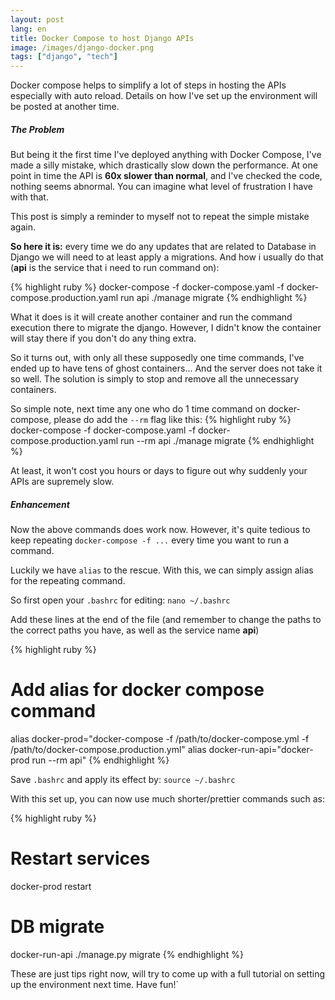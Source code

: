```yaml
---
layout: post
lang: en
title: Docker Compose to host Django APIs
image: /images/django-docker.png
tags: ["django", "tech"]
---
```


Docker compose helps to simplify a lot of steps in hosting the APIs especially with auto reload. Details on how I've set up the environment will be posted at another time.

##### The Problem
But being it the first time I've deployed anything with Docker Compose, I've made a silly mistake, which drastically slow down the performance. At one point in time the API is **60x slower than normal**, and I've checked the code, nothing seems abnormal. You can imagine what level of frustration I have with that.

This post is simply a reminder to myself not to repeat the simple mistake again.

**So here it is:** every time we do any updates that are related to Database in Django we will need to at least apply a migrations. And how i usually do that (**api** is the service that i need to run command on):

{% highlight ruby %}
docker-compose -f docker-compose.yaml -f docker-compose.production.yaml run api ./manage migrate
{% endhighlight %}

What it does is it will create another container and run the command execution there to migrate the django. However, I didn't know the container will stay there if you don't do any thing extra.   

So it turns out, with only all these supposedly one time commands, I've ended up to have tens of ghost containers... And the server does not take it so well. The solution is simply to stop and remove all the unnecessary containers. 

So simple note, next time any one who do 1 time command on docker-compose, please do add the `--rm` flag like this:
{% highlight ruby %}
docker-compose -f docker-compose.yaml -f docker-compose.production.yaml run --rm api ./manage migrate
{% endhighlight %}

At least, it won't cost you hours or days to figure out why suddenly your APIs are supremely slow. 

##### Enhancement
Now the above commands does work now. However, it's quite tedious to keep repeating `docker-compose -f ...` every time you want to run a command.

Luckily we have `alias` to the rescue. With this, we can simply assign alias for the repeating command. 

So first open your `.bashrc` for editing: `nano ~/.bashrc`

Add these lines at the end of the file (and remember to change the paths to the correct paths you have, as well as the service name **api**)

{% highlight ruby %}
# Add alias for docker compose command
alias docker-prod="docker-compose -f /path/to/docker-compose.yml -f /path/to/docker-compose.production.yml"
alias docker-run-api="docker-prod run --rm api"
{% endhighlight %}

Save `.bashrc` and apply its effect by: `source ~/.bashrc`

With this set up, you can now use much shorter/prettier commands such as:

{% highlight ruby %}
# Restart services
docker-prod restart
# DB migrate
docker-run-api ./manage.py migrate
{% endhighlight %}

These are just tips right now, will try to come up with a full tutorial on setting up the environment next time. Have fun!`
